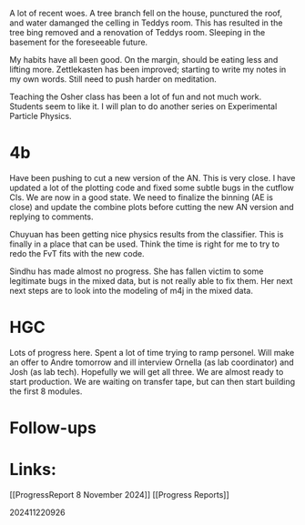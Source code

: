 A lot of recent woes. A tree branch fell on the house, punctured the roof, and water damanged the celling in Teddys room. This has resulted in the tree bing removed and a renovation of Teddys room. Sleeping in the basement for the foreseeable future. 

My habits have all been good. On the margin, should be eating less and lifting more. Zettlekasten has been improved; starting to write my notes in my own words. Still need to push harder on meditation. 

Teaching the Osher class has been a lot of fun and not much work. Students seem to like it. I will plan to do another series on Experimental Particle Physics.

# 4b 
Have been pushing to cut a new version of the AN. This is very close. I have updated a lot of the plotting code and fixed some subtle bugs in the cutflow CIs.  We are now in a good state.  We need to finalize the binning (AE is close) and update the combine plots before cutting the new AN version and replying to comments. 

Chuyuan has been getting nice physics results from the classifier. This is finally in a place that can be used.  Think the time is right for me to try to redo the FvT fits with the new code.

Sindhu has made almost no progress. She has fallen victim to some legitimate bugs in the mixed data, but is not really able to fix them. Her next next steps are to look into the modeling of m4j in the mixed data. 

# HGC 
Lots of progress here. Spent a lot of time trying to ramp personel.  Will make an offer to Andre tomorrow and ill interview Ornella (as lab coordinator) and Josh (as lab tech). Hopefully we will get all three. We are almost ready to start production. We are waiting on transfer tape, but can then start building the first 8 modules. 





# Follow-ups


# Links: 
[[ProgressReport 8 November 2024]]
[[Progress Reports]]


202411220926
